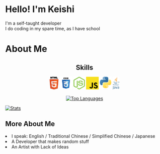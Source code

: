# Hello! I'm Keishi
I'm a self-taught developer<br>
I do coding in my spare time, as I have school

# About Me
<h2 align="center">Skills</h2>
<p align="center">
<img height="40px" src="lang/HTML5.png">
<img height="40px" src="lang/CSS3.png">
<img height="40px" src="lang/NodeJS.png">
<img height="40px" src="lang/JavaScript.png">
<img height="40px" src="lang/Python.png">
<img height="40px" src="lang/Java.png">
<br><br>
<a href="https://github.com/anuraghazra/github-readme-stats" align="center"><img alt="Top Languages" src="https://github-readme-stats.vercel.app/api/top-langs/?username=keishispl&theme=tokyonight"></a>

<a href="https://github.com/anuraghazra/github-readme-stats" align="center"><img alt="Stats" src="https://github-readme-stats.vercel.app/api?username=keishispl&theme=tokyonight&show_icons=true"></a>

</p>

<h2>More About Me</h2>
<li>I speak: English / Traditional Chinese / Simplified Chinese / Japanese</li>
<li>A Developer that makes random stuff</li>
<li>An Artist with Lack of Ideas</li>
